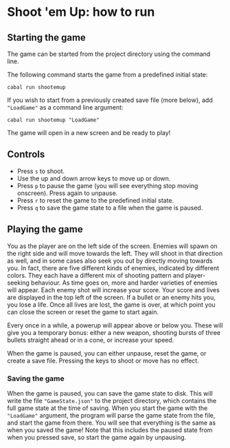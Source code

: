 # Shoot 'em Up: how to run

## Starting the game

The game can be started from the project directory using the command line.

The following command starts the game from a predefined initial state:

```cabal run shootemup```

If you wish to start from a previously created save file (more below), add `"LoadGame"` as a command line argument:

```cabal run shootemup "LoadGame"```


The game will open in a new screen and be ready to play!

## Controls

- Press `s` to shoot.
- Use the up and down arrow keys to move up or down.
- Press `p` to pause the game (you will see everything stop moving onscreen). Press again to unpause.
- Press `r` to reset the game to the predefined initial state.
- Press `q` to save the game state to a file when the game is paused.

## Playing the game

You as the player are on the left side of the screen. Enemies will spawn on the right side and will move towards the left.
They will shoot in that direction as well, and in some cases also seek you out by directly moving towards you.
In fact, there are five different kinds of enemies, indicated by different colors. They each have a different mix of shooting pattern and player-seeking behaviour.
As time goes on, more and harder varieties of enemies will appear. Each enemy shot will increase your score. Your score and lives are displayed in the top left of the screen.
If a bullet or an enemy hits you, you lose a life. Once all lives are lost, the game is over, at which point you can close the screen or reset the game to start again.

Every once in a while, a powerup will appear above or below you. These will give you a temporary bonus:
either a new weapon, shooting bursts of three bullets straight ahead or in a cone, or increase your speed.

When the game is paused, you can either unpause, reset the game, or create a save file. Pressing the keys to shoot or move has no effect.

### Saving the game

When the game is paused, you can save the game state to disk. This will write the file `"GameState.json"` to the project directory, which contains the full game state
at the time of saving. When you start the game with the `"LoadGame"` argument, the program will parse the game state from the file, and start the game from there.
You will see that everything is the same as when you saved the game! Note that this includes the paused state from when you pressed save, so start the game again by unpausing.
